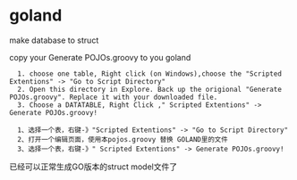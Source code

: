 # goland
make database to struct 


copy your Generate POJOs.groovy to you goland
```
  1. choose one table, Right click (on Windows),choose the "Scripted Extentions" -> "Go to Script Directory"
  2. Open this directory in Explore. Back up the origional "Generate POJOs.groovy". Replace it with your downloaded file.
  3. Choose a DATATABLE, Right Click ," Scripted Extentions" -> Generate POJOs.groovy!
```
```
  1、选择一个表，右键-》"Scripted Extentions" -> "Go to Script Directory"
  2、打开一个编辑页面，使用本pojos.groovy 替换 GOLAND里的文件
  3、选择一个表，右键-》" Scripted Extentions" -> Generate POJOs.groovy! 
```  
已经可以正常生成GO版本的struct model文件了
